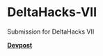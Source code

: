 # DeltaHacks-VII
Submission for DeltaHacks VII

**[Devpost](https://devpost.com/software/prosistant)**
